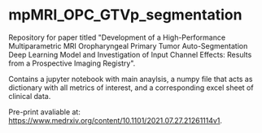 # mpMRI_OPC_GTVp_segmentation
Repository for paper titled "Development of a High-Performance Multiparametric MRI Oropharyngeal Primary Tumor Auto-Segmentation Deep Learning Model and Investigation of Input Channel Effects: Results from a Prospective Imaging Registry".

Contains a jupyter notebook with main anaylsis, a numpy file that acts as dictionary with all metrics of interest, and a corresponding excel sheet of clinical data. 

Pre-print avaliable at: https://www.medrxiv.org/content/10.1101/2021.07.27.21261114v1.

